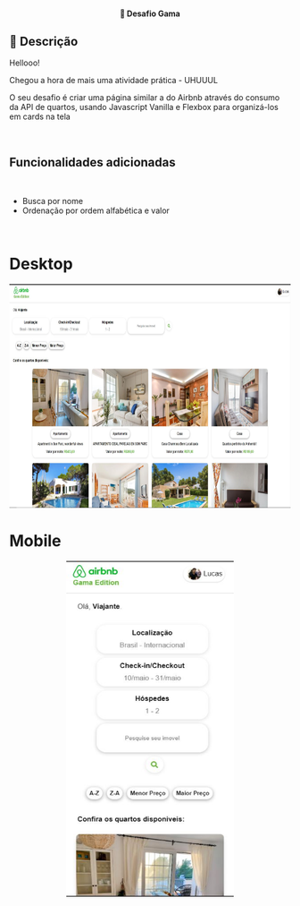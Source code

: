 <h4 align="center">
  🚀 Desafio Gama
</h4>

## :rocket: Descrição

Hellooo!

Chegou a hora de mais uma atividade prática - UHUUUL

O seu desafio é criar uma página similar a do Airbnb através do consumo da API de quartos, usando Javascript Vanilla e Flexbox para organizá-los em cards na tela

<br>

<h2> Funcionalidades adicionadas </h2>
<br>

<ul>
    <li> Busca por nome </li>
    <li> Ordenação por ordem alfabética e valor </li>
</ul>
<br>
<h1> Desktop </h1>
<p align="center">
  <img alt="desktop" src="./assets/images/desktop.JPG" width="800px" height="400px">
</p>

<h1> Mobile </h1>
<p align="center">
  <img alt="mobile" src="./assets/images/mobile.JPG" width="300px" height="600px">
</p>

